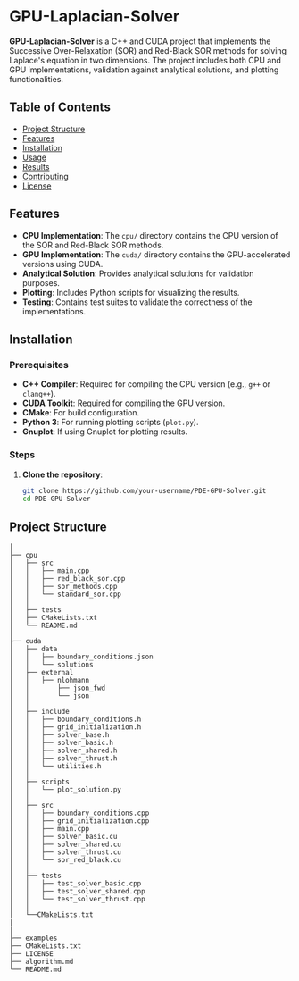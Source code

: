 # GPU-Laplacian-Solver

**GPU-Laplacian-Solver** is a C++ and CUDA project that implements the Successive Over-Relaxation (SOR) and Red-Black SOR methods for solving Laplace's equation in two dimensions. The project includes both CPU and GPU implementations, validation against analytical solutions, and plotting functionalities.

## Table of Contents

- [Project Structure](#project-structure)
- [Features](#features)
- [Installation](#installation)
- [Usage](#usage)
- [Results](#results)
- [Contributing](#contributing)
- [License](#license)



## Features

- **CPU Implementation**: The `cpu/` directory contains the CPU version of the SOR and Red-Black SOR methods.
- **GPU Implementation**: The `cuda/` directory contains the GPU-accelerated versions using CUDA.
- **Analytical Solution**: Provides analytical solutions for validation purposes.
- **Plotting**: Includes Python scripts for visualizing the results.
- **Testing**: Contains test suites to validate the correctness of the implementations.

## Installation

### Prerequisites

- **C++ Compiler**: Required for compiling the CPU version (e.g., `g++` or `clang++`).
- **CUDA Toolkit**: Required for compiling the GPU version.
- **CMake**: For build configuration.
- **Python 3**: For running plotting scripts (`plot.py`).
- **Gnuplot**: If using Gnuplot for plotting results.

### Steps

1. **Clone the repository**:

   ```bash
   git clone https://github.com/your-username/PDE-GPU-Solver.git
   cd PDE-GPU-Solver


## Project Structure

```plaintext
│
├── cpu
│   ├── src
│   │   ├── main.cpp
│   │   ├── red_black_sor.cpp
│   │   ├── sor_methods.cpp
│   │   └── standard_sor.cpp
│   │          
│   ├── tests  
│   ├── CMakeLists.txt       
│   └── README.md
│
├── cuda
│   ├── data
│   │   ├── boundary_conditions.json
│   │   └── solutions
│   ├── external
│   │   ├── nlohmann
│   │       ├── json_fwd
│   │       └── json
│   │
│   ├── include
│   │   ├── boundary_conditions.h
│   │   ├── grid_initialization.h
│   │   ├── solver_base.h
│   │   ├── solver_basic.h
│   │   ├── solver_shared.h
│   │   ├── solver_thrust.h
│   │   └── utilities.h
│   │
│   ├── scripts
│   │   └── plot_solution.py
│   │             
│   ├── src
│   │   ├── boundary_conditions.cpp
│   │   ├── grid_initialization.cpp
│   │   ├── main.cpp
│   │   ├── solver_basic.cu
│   │   ├── solver_shared.cu
│   │   ├── solver_thrust.cu
│   │   └── sor_red_black.cu
│   │            
│   ├── tests
│   │   ├── test_solver_basic.cpp
│   │   ├── test_solver_shared.cpp
│   │   └── test_solver_thrust.cpp
│   │              
│   └──CMakeLists.txt
|
│
├── examples             
├── CMakeLists.txt      
├── LICENSE
├── algorithm.md             
└── README.md  

